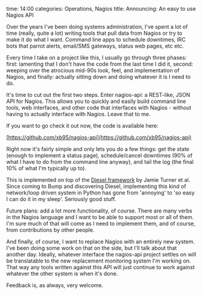 time: 14:00
categories: Operations, Nagios
title: Announcing: An easy to use Nagios API

Over the years I've been doing systems administration, I've spent
a lot of time (really, quite a lot) writing tools that pull data from
Nagios or try to make it do what I want. Command line apps to schedule
downtimes, IRC bots that parrot alerts, email/SMS gateways, status web
pages, etc etc.

Every time I take on a project like this, I usually go through three
phases: first: lamenting that I don't have the code from the last time
I did it, second: weeping over the atrocious mid-90s look, feel, and
implementation of Nagios, and finally: actually sitting down and doing
whatever it is I need to do.

It's time to cut out the first two steps. Enter nagios-api: a
REST-like, JSON API for Nagios. This allows you to quickly and easily
build command line tools, web interfaces, and other code that interfaces
with Nagios - without having to actually interface with Nagios. Leave
that to me.

If you want to go check it out now, the code is available here:

[https://github.com/xb95/nagios-api](https://github.com/xb95/nagios-api)

Right now it's fairly simple and only lets you do a few things: get
the state (enough to implement a status page), schedule/cancel downtimes
(90% of what I have to do from the command line anyway), and tail the
log (the final 10% of what I'm typically up to).

This is implemented on top of the [Diesel
framework](https://github.com/jamwt/diesel) by Jamie Turner et al.
Since coming to Bump and discovering Diesel, implementing this kind of
network/loop driven system in Python has gone from 'annoying' to 'so
easy I can do it in my sleep'. Seriously good stuff.

Future plans: add a lot more functionality, of course. There are many
verbs in the Nagios language and I want to be able to support most or
all of them. I'm sure much of that will come as I need to implement
them, and of course, from contributions by other people.

And finally, of course, I want to replace Nagios with an entirely
new system. I've been doing some work on that on the side, but
I'll talk about that another day. Ideally, whatever interface
the nagios-api project settles on will be translatable to the new
replacement monitoring system I'm working on. That way any tools
written against this API will just continue to work against whatever the
other system is when it's done.

Feedback is, as always, very welcome.
